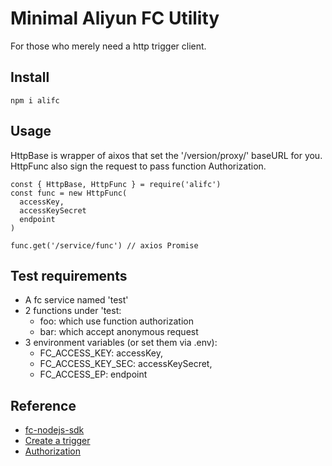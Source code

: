 Minimal Aliyun FC Utility
===

For those who merely need a http trigger client.

## Install
```
npm i alifc
```

## Usage

HttpBase is wrapper of aixos that set the '/version/proxy/' baseURL for you.  
HttpFunc also sign the request to pass function Authorization.

```
const { HttpBase, HttpFunc } = require('alifc')
const func = new HttpFunc(
  accessKey,
  accessKeySecret
  endpoint
)

func.get('/service/func') // axios Promise
```

## Test requirements

- A fc service named 'test'
- 2 functions under 'test:
  - foo: which use function authorization
  - bar: which accept anonymous request
- 3 environment variables (or set them via .env):
  - FC_ACCESS_KEY: accessKey,
  - FC_ACCESS_KEY_SEC: accessKeySecret,
  - FC_ACCESS_EP: endpoint

## Reference

- [fc-nodejs-sdk](https://github.com/aliyun/fc-nodejs-sdk)
- [Create a trigger](https://www.alibabacloud.com/help/doc-detail/74769.htm)
- [Authorization](https://www.alibabacloud.com/help/doc-detail/53252.html)